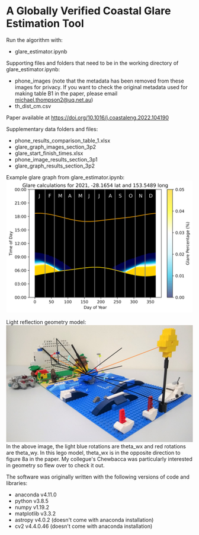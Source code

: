 # A Globally Verified Coastal Glare Estimation Tool

Run the algorithm with:
- glare_estimator.ipynb

Supporting files and folders that need to be in the working directory of glare_estimator.ipynb:
- phone_images (note that the metadata has been removed from these images for privacy. If you want to check the original metadata used for making table B1 in the paper, please email michael.thompson2@uq.net.au)
- th_dist_cm.csv

Paper available at https://doi.org/10.1016/j.coastaleng.2022.104190

Supplementary data folders and files:
- phone_results_comparison_table_1.xlsx
- glare_graph_images_section_3p2
- glare_start_finish_times.xlsx
- phone_image_results_section_3p1
- glare_graph_results_section_3p2

Example glare graph from glare_estimator.ipynb:
![glare_graph_example](https://github.com/mikeyt120/coastal-glare-estimation/blob/main/glare_graph_example.png)

Light reflection geometry model:
![glare_model_eq](https://github.com/mikeyt120/coastal-glare-estimation/blob/main/glare_model_eq.jpg)
In the above image, the light blue rotations are theta_wx and red rotations are theta_wy. In this lego model, theta_wx is in the opposite direction to figure 8a in the paper. My collegue's Chewbacca was particularly interested in geometry so flew over to check it out.

The software was originally written with the following versions of code and libraries:
- anaconda v4.11.0
- python v3.8.5
- numpy v1.19.2
- matplotlib v3.3.2
- astropy v4.0.2 (doesn't come with anaconda installation)
- cv2 v4.4.0.46 (doesn't come with anaconda installation)
